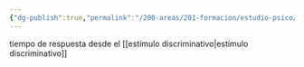 ```yaml
---
{"dg-publish":true,"permalink":"/200-areas/201-formacion/estudio-psico/latencia/","dgPassFrontmatter":true}
---
```


tiempo de respuesta desde el [[estímulo discriminativo\|estímulo discriminativo]]